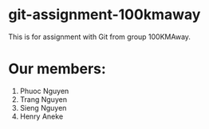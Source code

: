 # git-assignment-100kmaway
This is for assignment with Git from group 100KMAway.

# Our members:

1. Phuoc Nguyen
2. Trang Nguyen
3. Sieng Nguyen
4. Henry Aneke
